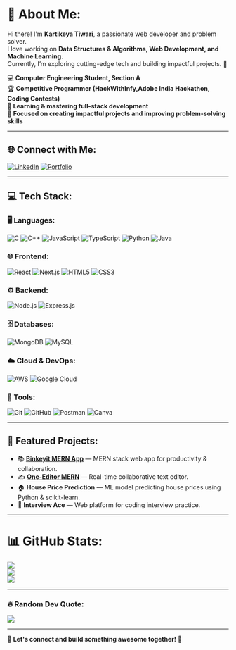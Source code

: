 # 💫 About Me:
Hi there! I'm **Kartikeya Tiwari**, a passionate web developer and problem solver.  
I love working on **Data Structures & Algorithms, Web Development, and Machine Learning**.  
Currently, I’m exploring cutting-edge tech and building impactful projects. 🚀

💻 **Computer Engineering Student, Section A**  
🏆 **Competitive Programmer (HackWithInfy,Adobe India Hackathon, Coding Contests)**  
🌱 **Learning & mastering full-stack development**  
🎯 **Focused on creating impactful projects and improving problem-solving skills**  

---

## 🌐 Connect with Me:
[![LinkedIn](https://img.shields.io/badge/LinkedIn-%230077B5.svg?style=for-the-badge&logo=linkedin&logoColor=white)](https://www.linkedin.com/in/kartikeya-tiwari-776a8027a/)
[![Portfolio](https://img.shields.io/badge/Portfolio-%23000000.svg?style=for-the-badge&logo=About.me&logoColor=white)](https://github.com/kartikeya-24)

---

## 💻 Tech Stack:
### 🖥️ Languages:
![C](https://img.shields.io/badge/C-%2300599C.svg?style=for-the-badge&logo=c&logoColor=white)
![C++](https://img.shields.io/badge/C++-%2300599C.svg?style=for-the-badge&logo=c%2B%2B&logoColor=white)
![JavaScript](https://img.shields.io/badge/JavaScript-F7DF1E.svg?style=for-the-badge&logo=javascript&logoColor=black)
![TypeScript](https://img.shields.io/badge/TypeScript-3178C6.svg?style=for-the-badge&logo=typescript&logoColor=white)
![Python](https://img.shields.io/badge/Python-3776AB.svg?style=for-the-badge&logo=python&logoColor=white)
![Java](https://img.shields.io/badge/Java-%23ED8B00.svg?style=for-the-badge&logo=openjdk&logoColor=white)

### 🌐 Frontend:
![React](https://img.shields.io/badge/React-20232A.svg?style=for-the-badge&logo=react&logoColor=61DAFB)
![Next.js](https://img.shields.io/badge/Next-black?style=for-the-badge&logo=next.js&logoColor=white)
![HTML5](https://img.shields.io/badge/HTML5-E34F26.svg?style=for-the-badge&logo=html5&logoColor=white)
![CSS3](https://img.shields.io/badge/CSS3-1572B6.svg?style=for-the-badge&logo=css3&logoColor=white)

### ⚙️ Backend:
![Node.js](https://img.shields.io/badge/Node.js-339933.svg?style=for-the-badge&logo=nodedotjs&logoColor=white)
![Express.js](https://img.shields.io/badge/Express.js-404d59.svg?style=for-the-badge)

### 🗄️ Databases:
![MongoDB](https://img.shields.io/badge/MongoDB-4ea94b.svg?style=for-the-badge&logo=mongodb&logoColor=white)
![MySQL](https://img.shields.io/badge/MySQL-4479A1.svg?style=for-the-badge&logo=mysql&logoColor=white)

### ☁️ Cloud & DevOps:
![AWS](https://img.shields.io/badge/AWS-FF9900.svg?style=for-the-badge&logo=amazon-aws&logoColor=white)
![Google Cloud](https://img.shields.io/badge/Google%20Cloud-4285F4.svg?style=for-the-badge&logo=google-cloud&logoColor=white)

### 🎨 Tools:
![Git](https://img.shields.io/badge/Git-F05032.svg?style=for-the-badge&logo=git&logoColor=white)
![GitHub](https://img.shields.io/badge/GitHub-181717.svg?style=for-the-badge&logo=github&logoColor=white)
![Postman](https://img.shields.io/badge/Postman-FF6C37.svg?style=for-the-badge&logo=postman&logoColor=white)
![Canva](https://img.shields.io/badge/Canva-00C4CC.svg?style=for-the-badge&logo=canva&logoColor=white)

---

## 🚀 Featured Projects:
- 📚 [**Binkeyit MERN App**](https://binkeyit-mern-eqtc.vercel.app/) — MERN stack web app for productivity & collaboration.  
- ✍️ [**One-Editor MERN**](https://one-editor-mern-8cd3.vercel.app/) — Real-time collaborative text editor.  
- 🏠 **House Price Prediction** — ML model predicting house prices using Python & scikit-learn.  
- 🎯 **Interview Ace** — Web platform for coding interview practice.  

---

# 📊 GitHub Stats:
![](https://github-readme-stats.vercel.app/api?username=kartikeya-24&theme=omni&hide_border=false&include_all_commits=false&count_private=false)<br/>
![](https://github-readme-streak-stats.herokuapp.com/?user=kartikeya-24&theme=omni&hide_border=false)<br/>
![](https://github-readme-stats.vercel.app/api/top-langs/?username=kartikeya-24&theme=omni&hide_border=false&include_all_commits=false&count_private=false&layout=compact)

---

### 🔥 Random Dev Quote:
![](https://quotes-github-readme.vercel.app/api?type=horizontal&theme=radical)

---
🚀 **Let's connect and build something awesome together!** 🎯
